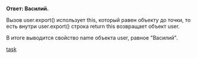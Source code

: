 **Ответ: Василий.**

Вызов user.export() использует this, который равен объекту до точки, то есть внутри user.export() строка return this возвращает объект user.

В итоге выводится свойство name объекта user, равное "Василий".

[task](https://github.com/y4t6/convert/blob/master/5_3.md)
